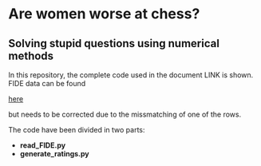 # Are women worse at chess?
## Solving stupid questions using numerical methods

In this repository, the complete code used in the document LINK is shown. FIDE data can be found <p><a href="https://ratings.fide.com/">here</a></p> but needs to be corrected due to the missmatching of one of the rows.

The code have been divided in two parts: 

<ul>
  <li> <b> read_FIDE.py </b> </li>
  <li> <b> generate_ratings.py </b> </li>
</ul>
